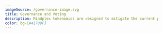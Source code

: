 ```yaml
---
imageSource: /governance-image.svg
title: Governance and Voting
description: Mindplex tokenomics are designed to mitigate the current problems in DAOs where the rich buy tokens and win the vote. Mindplex uses the soulbound token MPXR to guarantee decentralization. The number of votes a community member has is proportional to tIP, where I is the balance of MPX tokens weighted by the balance of MPXR after normalization tokens, and fix is a function defined:/ f(x) = x, for x :/ T f(x) = T + sqrt(x-T), for x › T with T = XXX
color: bg-[#41789F]
---
```

